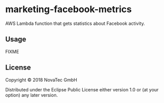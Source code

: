# marketing-facebook-metrics

AWS Lambda function that gets statistics about Facebook activity.

## Usage

FIXME

## License

Copyright © 2018 NovaTec GmbH

Distributed under the Eclipse Public License either version 1.0 or (at
your option) any later version.
